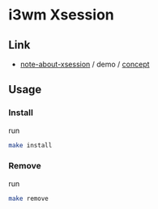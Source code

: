 
# i3wm Xsession


## Link

* [note-about-xsession](https://samwhelp.github.io/note-about-xsession/) / demo / [concept](https://github.com/samwhelp/note-about-xsession/tree/gh-pages/_demo/xsession-concept)

## Usage

### Install

run

``` sh
make install
```

### Remove

run

``` sh
make remove
```
